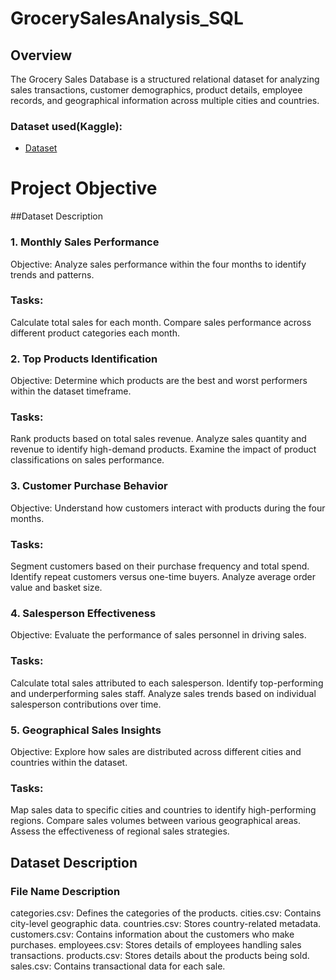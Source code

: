 # GrocerySalesAnalysis_SQL
## Overview
The Grocery Sales Database is a structured relational dataset for analyzing sales transactions, customer demographics, product details, employee records, and geographical information across multiple cities and countries. 
### Dataset used(Kaggle): 
- <a href= "https://www.kaggle.com/datasets/andrexibiza/grocery-sales-dataset/discussion/563656">Dataset</a>

# Project Objective
##Dataset Description
### 1. Monthly Sales Performance
Objective: Analyze sales performance within the four months to identify trends and patterns.
### Tasks:
Calculate total sales for each month.
Compare sales performance across different product categories each month.
### 2. Top Products Identification
Objective: Determine which products are the best and worst performers within the dataset timeframe.
### Tasks:
Rank products based on total sales revenue.
Analyze sales quantity and revenue to identify high-demand products.
Examine the impact of product classifications on sales performance.
### 3. Customer Purchase Behavior
Objective: Understand how customers interact with products during the four months.
### Tasks:
Segment customers based on their purchase frequency and total spend.
Identify repeat customers versus one-time buyers.
Analyze average order value and basket size.
### 4. Salesperson Effectiveness
Objective: Evaluate the performance of sales personnel in driving sales.
### Tasks:
Calculate total sales attributed to each salesperson.
Identify top-performing and underperforming sales staff.
Analyze sales trends based on individual salesperson contributions over time.
### 5. Geographical Sales Insights
Objective: Explore how sales are distributed across different cities and countries within the dataset.
### Tasks:
Map sales data to specific cities and countries to identify high-performing regions.
Compare sales volumes between various geographical areas.
Assess the effectiveness of regional sales strategies.

## Dataset Description
### File              Name	Description
categories.csv:	Defines the categories of the products.
cities.csv:	Contains city-level geographic data.
countries.csv:	Stores country-related metadata.
customers.csv:	Contains information about the customers who make purchases.
employees.csv:	Stores details of employees handling sales transactions.
products.csv:	Stores details about the products being sold.
sales.csv:	Contains transactional data for each sale.
